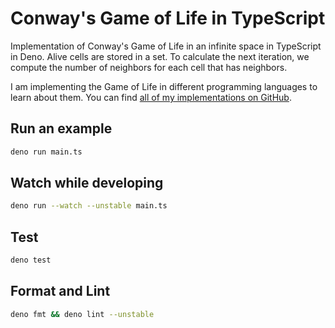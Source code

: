 # Conway's Game of Life in TypeScript

Implementation of Conway's Game of Life in an infinite space in TypeScript in Deno. Alive cells are stored in a set. To calculate the next iteration, we compute the number of neighbors for each cell that has neighbors.

I am implementing the Game of Life in different programming languages to learn about them. You can find [all of my implementations on GitHub](https://github.com/domoritz?tab=repositories&q=gameoflife).

## Run an example

```bash
deno run main.ts
```

## Watch while developing

```bash
deno run --watch --unstable main.ts
```

## Test

```bash
deno test
```

## Format and Lint

```bash
deno fmt && deno lint --unstable
```

